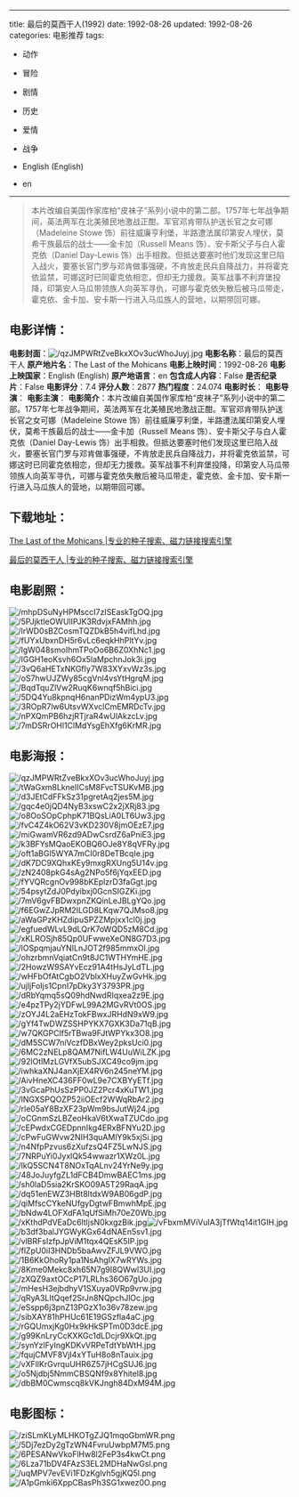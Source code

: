 
---
title: 最后的莫西干人(1992)
date: 1992-08-26
updated: 1992-08-26
categories: 电影推荐
tags:
- 动作
- 冒险
- 剧情
- 历史
- 爱情
- 战争

- English (English)
- en
---


> 本片改编自美国作家库柏“皮袜子”系列小说中的第二部。1757年七年战争期间，英法两军在北美殖民地激战正酣。军官邓肯带队护送长官之女可娜（Madeleine Stowe 饰）前往威廉亨利堡，半路遭法属印第安人埋伏，莫希干族最后的战士——金卡加（Russell Means 饰）、安卡斯父子与白人霍克依（Daniel Day-Lewis 饰）出手相救。但抵达要塞时他们发现这里已陷入战火，要塞长官门罗与邓肯做事强硬，不肯放走民兵自降战力，并将霍克依监禁，可娜这时已同霍克依相恋，但却无力援救。英军战事不利弃堡投降，印第安人马瓜带领族人向英军寻仇，可娜与霍克依失散后被马瓜带走，霍克依、金卡加、安卡斯一行进入马瓜族人的营地，以期带回可娜。

## **电影详情**：

**电影封面**：<img src="https://image.tmdb.org/t/p/w200/qzJMPWRtZveBkxXOv3ucWhoJuyj.jpg" alt="/qzJMPWRtZveBkxXOv3ucWhoJuyj.jpg" title="/qzJMPWRtZveBkxXOv3ucWhoJuyj.jpg">
**电影名称**：最后的莫西干人
**原产地片名**：The Last of the Mohicans
**电影上映时间**：1992-08-26
**电影上映国家**：English (English)
**原产地语言**：en
**包含成人内容**：False
**是否纪录片**：False
**电影评分**：7.4
**评分人数**：2877
**热门程度**：24.074
**电影时长**：
**电影导演**：
**电影主演**：
**电影简介**：本片改编自美国作家库柏“皮袜子”系列小说中的第二部。1757年七年战争期间，英法两军在北美殖民地激战正酣。军官邓肯带队护送长官之女可娜（Madeleine Stowe 饰）前往威廉亨利堡，半路遭法属印第安人埋伏，莫希干族最后的战士——金卡加（Russell Means 饰）、安卡斯父子与白人霍克依（Daniel Day-Lewis 饰）出手相救。但抵达要塞时他们发现这里已陷入战火，要塞长官门罗与邓肯做事强硬，不肯放走民兵自降战力，并将霍克依监禁，可娜这时已同霍克依相恋，但却无力援救。英军战事不利弃堡投降，印第安人马瓜带领族人向英军寻仇，可娜与霍克依失散后被马瓜带走，霍克依、金卡加、安卡斯一行进入马瓜族人的营地，以期带回可娜。

## **下载地址**：
[The Last of the Mohicans |专业的种子搜索、磁力链接搜索引擎](https://movie.amd794.com:2083/?search=The%20Last%20of%20the%20Mohicans&ordering=&mode=match_phrase&page_size=10&page=1)

[最后的莫西干人 |专业的种子搜索、磁力链接搜索引擎](https://movie.amd794.com:2083/?search=%E6%9C%80%E5%90%8E%E7%9A%84%E8%8E%AB%E8%A5%BF%E5%B9%B2%E4%BA%BA&ordering=&mode=match_phrase&page_size=10&page=1)
 

## **电影剧照**：
<img src="https://image.tmdb.org/t/p/original/mhpDSuNyHPMsccI7zISEaskTgOQ.jpg" alt="/mhpDSuNyHPMsccI7zISEaskTgOQ.jpg" title="/mhpDSuNyHPMsccI7zISEaskTgOQ.jpg"><img src="https://image.tmdb.org/t/p/original/5PJjktleOWUlIPJK3RdvjxFAMhh.jpg" alt="/5PJjktleOWUlIPJK3RdvjxFAMhh.jpg" title="/5PJjktleOWUlIPJK3RdvjxFAMhh.jpg"><img src="https://image.tmdb.org/t/p/original/lrWD0sBZCosmTQZDkB5h4vifLhd.jpg" alt="/lrWD0sBZCosmTQZDkB5h4vifLhd.jpg" title="/lrWD0sBZCosmTQZDkB5h4vifLhd.jpg"><img src="https://image.tmdb.org/t/p/original/fUYxUbxnDH5r6vLc6eqkHhPltYv.jpg" alt="/fUYxUbxnDH5r6vLc6eqkHhPltYv.jpg" title="/fUYxUbxnDH5r6vLc6eqkHhPltYv.jpg"><img src="https://image.tmdb.org/t/p/original/lgW048smoIhmTPoOo6B6Z0XhNc1.jpg" alt="/lgW048smoIhmTPoOo6B6Z0XhNc1.jpg" title="/lgW048smoIhmTPoOo6B6Z0XhNc1.jpg"><img src="https://image.tmdb.org/t/p/original/lGGH1eoKsvh6Ox5laMpchnJok3i.jpg" alt="/lGGH1eoKsvh6Ox5laMpchnJok3i.jpg" title="/lGGH1eoKsvh6Ox5laMpchnJok3i.jpg"><img src="https://image.tmdb.org/t/p/original/3vQ6aHETxNKGfIy7W83XYxvWz3s.jpg" alt="/3vQ6aHETxNKGfIy7W83XYxvWz3s.jpg" title="/3vQ6aHETxNKGfIy7W83XYxvWz3s.jpg"><img src="https://image.tmdb.org/t/p/original/oS7hwUJZWy85cgVnl4vsYtHgrqM.jpg" alt="/oS7hwUJZWy85cgVnl4vsYtHgrqM.jpg" title="/oS7hwUJZWy85cgVnl4vsYtHgrqM.jpg"><img src="https://image.tmdb.org/t/p/original/BqdTquZlVw2RuqK6wnqf5hBici.jpg" alt="/BqdTquZlVw2RuqK6wnqf5hBici.jpg" title="/BqdTquZlVw2RuqK6wnqf5hBici.jpg"><img src="https://image.tmdb.org/t/p/original/5DQ4Yu8kpnqH6nanPDizWm4ypU3.jpg" alt="/5DQ4Yu8kpnqH6nanPDizWm4ypU3.jpg" title="/5DQ4Yu8kpnqH6nanPDizWm4ypU3.jpg"><img src="https://image.tmdb.org/t/p/original/3ROpR7lw6UtsvWXvclCmEMRDcTv.jpg" alt="/3ROpR7lw6UtsvWXvclCmEMRDcTv.jpg" title="/3ROpR7lw6UtsvWXvclCmEMRDcTv.jpg"><img src="https://image.tmdb.org/t/p/original/nPXQmPB6hzjRTjraR4wUlAkzcLv.jpg" alt="/nPXQmPB6hzjRTjraR4wUlAkzcLv.jpg" title="/nPXQmPB6hzjRTjraR4wUlAkzcLv.jpg"><img src="https://image.tmdb.org/t/p/original/7mDSRrOHl1ClMdYsgEhXfg6KrMR.jpg" alt="/7mDSRrOHl1ClMdYsgEhXfg6KrMR.jpg" title="/7mDSRrOHl1ClMdYsgEhXfg6KrMR.jpg">

## **电影海报**：
<img src="https://image.tmdb.org/t/p/original/qzJMPWRtZveBkxXOv3ucWhoJuyj.jpg" alt="/qzJMPWRtZveBkxXOv3ucWhoJuyj.jpg" title="/qzJMPWRtZveBkxXOv3ucWhoJuyj.jpg"><img src="https://image.tmdb.org/t/p/original/tWaGxm8LkneIICsM8FvcTSUKvMB.jpg" alt="/tWaGxm8LkneIICsM8FvcTSUKvMB.jpg" title="/tWaGxm8LkneIICsM8FvcTSUKvMB.jpg"><img src="https://image.tmdb.org/t/p/original/d3JEtCdFFkSz31pgretAq2jes5M.jpg" alt="/d3JEtCdFFkSz31pgretAq2jes5M.jpg" title="/d3JEtCdFFkSz31pgretAq2jes5M.jpg"><img src="https://image.tmdb.org/t/p/original/gqc4e0jQD4NyB3xswC2x2jXRj83.jpg" alt="/gqc4e0jQD4NyB3xswC2x2jXRj83.jpg" title="/gqc4e0jQD4NyB3xswC2x2jXRj83.jpg"><img src="https://image.tmdb.org/t/p/original/o8OoSOpCphpK71BQsLiA0LT6Uw3.jpg" alt="/o8OoSOpCphpK71BQsLiA0LT6Uw3.jpg" title="/o8OoSOpCphpK71BQsLiA0LT6Uw3.jpg"><img src="https://image.tmdb.org/t/p/original/fvC4Z4kO62V3vKD230V8jmOEzE7.jpg" alt="/fvC4Z4kO62V3vKD230V8jmOEzE7.jpg" title="/fvC4Z4kO62V3vKD230V8jmOEzE7.jpg"><img src="https://image.tmdb.org/t/p/original/miGwamVR6zd9ADwCsrdZ6aPniE3.jpg" alt="/miGwamVR6zd9ADwCsrdZ6aPniE3.jpg" title="/miGwamVR6zd9ADwCsrdZ6aPniE3.jpg"><img src="https://image.tmdb.org/t/p/original/k3BFYsMQaoEKOBQ6OJe8Y8qVFRy.jpg" alt="/k3BFYsMQaoEKOBQ6OJe8Y8qVFRy.jpg" title="/k3BFYsMQaoEKOBQ6OJe8Y8qVFRy.jpg"><img src="https://image.tmdb.org/t/p/original/oft1aBGl5WYA7mCI0r8DeTBcqIe.jpg" alt="/oft1aBGl5WYA7mCI0r8DeTBcqIe.jpg" title="/oft1aBGl5WYA7mCI0r8DeTBcqIe.jpg"><img src="https://image.tmdb.org/t/p/original/dK7DC9XQhxKEy9mxgRXUng5U14v.jpg" alt="/dK7DC9XQhxKEy9mxgRXUng5U14v.jpg" title="/dK7DC9XQhxKEy9mxgRXUng5U14v.jpg"><img src="https://image.tmdb.org/t/p/original/zN2408pkG4sAg2NPo5f6jYqxEED.jpg" alt="/zN2408pkG4sAg2NPo5f6jYqxEED.jpg" title="/zN2408pkG4sAg2NPo5f6jYqxEED.jpg"><img src="https://image.tmdb.org/t/p/original/fYVQRcgnOv998bKEplzrD3faGgt.jpg" alt="/fYVQRcgnOv998bKEplzrD3faGgt.jpg" title="/fYVQRcgnOv998bKEplzrD3faGgt.jpg"><img src="https://image.tmdb.org/t/p/original/54psytZdJ0Pdyibxj0GcnSIGZKi.jpg" alt="/54psytZdJ0Pdyibxj0GcnSIGZKi.jpg" title="/54psytZdJ0Pdyibxj0GcnSIGZKi.jpg"><img src="https://image.tmdb.org/t/p/original/7mV6gvFBDwxpnZKQinLeJBLgYQo.jpg" alt="/7mV6gvFBDwxpnZKQinLeJBLgYQo.jpg" title="/7mV6gvFBDwxpnZKQinLeJBLgYQo.jpg"><img src="https://image.tmdb.org/t/p/original/f6EGwZJpRM2ILGD8LKqw7QJMso8.jpg" alt="/f6EGwZJpRM2ILGD8LKqw7QJMso8.jpg" title="/f6EGwZJpRM2ILGD8LKqw7QJMso8.jpg"><img src="https://image.tmdb.org/t/p/original/aWaGPzKHZdipuSPZZMpjxx1cl0j.jpg" alt="/aWaGPzKHZdipuSPZZMpjxx1cl0j.jpg" title="/aWaGPzKHZdipuSPZZMpjxx1cl0j.jpg"><img src="https://image.tmdb.org/t/p/original/egfuedWLvL9dLQrK7oWQD5zM8Cd.jpg" alt="/egfuedWLvL9dLQrK7oWQD5zM8Cd.jpg" title="/egfuedWLvL9dLQrK7oWQD5zM8Cd.jpg"><img src="https://image.tmdb.org/t/p/original/xKLROSjh85Qp0UFwweXeON8G7D3.jpg" alt="/xKLROSjh85Qp0UFwweXeON8G7D3.jpg" title="/xKLROSjh85Qp0UFwweXeON8G7D3.jpg"><img src="https://image.tmdb.org/t/p/original/lOSpqmjauYNILnJOT2f985mmxOl.jpg" alt="/lOSpqmjauYNILnJOT2f985mmxOl.jpg" title="/lOSpqmjauYNILnJOT2f985mmxOl.jpg"><img src="https://image.tmdb.org/t/p/original/ohzrbmnVqiatCn9t8JC1WTHYmHE.jpg" alt="/ohzrbmnVqiatCn9t8JC1WTHYmHE.jpg" title="/ohzrbmnVqiatCn9t8JC1WTHYmHE.jpg"><img src="https://image.tmdb.org/t/p/original/2HowzW9SAYvEcz91A4tHsJyLdTL.jpg" alt="/2HowzW9SAYvEcz91A4tHsJyLdTL.jpg" title="/2HowzW9SAYvEcz91A4tHsJyLdTL.jpg"><img src="https://image.tmdb.org/t/p/original/wHFbOfAtCgbO2VblxXHuyZwGvHk.jpg" alt="/wHFbOfAtCgbO2VblxXHuyZwGvHk.jpg" title="/wHFbOfAtCgbO2VblxXHuyZwGvHk.jpg"><img src="https://image.tmdb.org/t/p/original/ujljFoIjs1CpnI7pDky3Y3793PR.jpg" alt="/ujljFoIjs1CpnI7pDky3Y3793PR.jpg" title="/ujljFoIjs1CpnI7pDky3Y3793PR.jpg"><img src="https://image.tmdb.org/t/p/original/dRbYqmq5sQ09hdNwdRIqxea2z9E.jpg" alt="/dRbYqmq5sQ09hdNwdRIqxea2z9E.jpg" title="/dRbYqmq5sQ09hdNwdRIqxea2z9E.jpg"><img src="https://image.tmdb.org/t/p/original/e4pzTPy2jYDFwL99A2MGvRVt0OS.jpg" alt="/e4pzTPy2jYDFwL99A2MGvRVt0OS.jpg" title="/e4pzTPy2jYDFwL99A2MGvRVt0OS.jpg"><img src="https://image.tmdb.org/t/p/original/zOYJ4L2aEHzTokFBwxJRHdN9xW9.jpg" alt="/zOYJ4L2aEHzTokFBwxJRHdN9xW9.jpg" title="/zOYJ4L2aEHzTokFBwxJRHdN9xW9.jpg"><img src="https://image.tmdb.org/t/p/original/gYf4TwDWZSSHPYKX7GXK3Da71qB.jpg" alt="/gYf4TwDWZSSHPYKX7GXK3Da71qB.jpg" title="/gYf4TwDWZSSHPYKX7GXK3Da71qB.jpg"><img src="https://image.tmdb.org/t/p/original/w7QKGPClf5rTBwa9FJtWPYkx3O8.jpg" alt="/w7QKGPClf5rTBwa9FJtWPYkx3O8.jpg" title="/w7QKGPClf5rTBwa9FJtWPYkx3O8.jpg"><img src="https://image.tmdb.org/t/p/original/dM5SCW7niVczfDBxWey2pksUci0.jpg" alt="/dM5SCW7niVczfDBxWey2pksUci0.jpg" title="/dM5SCW7niVczfDBxWey2pksUci0.jpg"><img src="https://image.tmdb.org/t/p/original/6MC2zNELp8QAM7NifLW4UuWiLZK.jpg" alt="/6MC2zNELp8QAM7NifLW4UuWiLZK.jpg" title="/6MC2zNELp8QAM7NifLW4UuWiLZK.jpg"><img src="https://image.tmdb.org/t/p/original/92lOtlMzLGVfX5ubSJXC49co9jm.jpg" alt="/92lOtlMzLGVfX5ubSJXC49co9jm.jpg" title="/92lOtlMzLGVfX5ubSJXC49co9jm.jpg"><img src="https://image.tmdb.org/t/p/original/iwhkaXNJ4anXjEX4RV6n245neYM.jpg" alt="/iwhkaXNJ4anXjEX4RV6n245neYM.jpg" title="/iwhkaXNJ4anXjEX4RV6n245neYM.jpg"><img src="https://image.tmdb.org/t/p/original/AivHneXC436FF0wL9e7CXBYyETf.jpg" alt="/AivHneXC436FF0wL9e7CXBYyETf.jpg" title="/AivHneXC436FF0wL9e7CXBYyETf.jpg"><img src="https://image.tmdb.org/t/p/original/3vGcaPhUsSzPP0JZ2Pcr4xKuTW1.jpg" alt="/3vGcaPhUsSzPP0JZ2Pcr4xKuTW1.jpg" title="/3vGcaPhUsSzPP0JZ2Pcr4xKuTW1.jpg"><img src="https://image.tmdb.org/t/p/original/lNGXSPQOZP52iiOEcf2WWqRbAr2.jpg" alt="/lNGXSPQOZP52iiOEcf2WWqRbAr2.jpg" title="/lNGXSPQOZP52iiOEcf2WWqRbAr2.jpg"><img src="https://image.tmdb.org/t/p/original/rle05aY8BzXF23pWm9bsJutWj24.jpg" alt="/rle05aY8BzXF23pWm9bsJutWj24.jpg" title="/rle05aY8BzXF23pWm9bsJutWj24.jpg"><img src="https://image.tmdb.org/t/p/original/oCGnmSzLBZeoHkaV6tXwaTZUCdo.jpg" alt="/oCGnmSzLBZeoHkaV6tXwaTZUCdo.jpg" title="/oCGnmSzLBZeoHkaV6tXwaTZUCdo.jpg"><img src="https://image.tmdb.org/t/p/original/cEPwdxCGEDpnnIkg4ERxBFNYu2D.jpg" alt="/cEPwdxCGEDpnnIkg4ERxBFNYu2D.jpg" title="/cEPwdxCGEDpnnIkg4ERxBFNYu2D.jpg"><img src="https://image.tmdb.org/t/p/original/cPwFuGWvw2NIH3quAMlY9k5xjSi.jpg" alt="/cPwFuGWvw2NIH3quAMlY9k5xjSi.jpg" title="/cPwFuGWvw2NIH3quAMlY9k5xjSi.jpg"><img src="https://image.tmdb.org/t/p/original/n4NfpPzvus6zXufzsQ4FZ5LwNJS.jpg" alt="/n4NfpPzvus6zXufzsQ4FZ5LwNJS.jpg" title="/n4NfpPzvus6zXufzsQ4FZ5LwNJS.jpg"><img src="https://image.tmdb.org/t/p/original/7NRPuYi0JyxlQk54wwazr1XWz0L.jpg" alt="/7NRPuYi0JyxlQk54wwazr1XWz0L.jpg" title="/7NRPuYi0JyxlQk54wwazr1XWz0L.jpg"><img src="https://image.tmdb.org/t/p/original/lkQ5SCN4T8NOxTqALnv24YrNe9y.jpg" alt="/lkQ5SCN4T8NOxTqALnv24YrNe9y.jpg" title="/lkQ5SCN4T8NOxTqALnv24YrNe9y.jpg"><img src="https://image.tmdb.org/t/p/original/48JoJuyfgZL1dFCB4DmwBAEC1ms.jpg" alt="/48JoJuyfgZL1dFCB4DmwBAEC1ms.jpg" title="/48JoJuyfgZL1dFCB4DmwBAEC1ms.jpg"><img src="https://image.tmdb.org/t/p/original/sh0laD5sia2KrSKO09A5T29RaqA.jpg" alt="/sh0laD5sia2KrSKO09A5T29RaqA.jpg" title="/sh0laD5sia2KrSKO09A5T29RaqA.jpg"><img src="https://image.tmdb.org/t/p/original/dq51enEWZ3HBt8ltdxW9AB06gdP.jpg" alt="/dq51enEWZ3HBt8ltdxW9AB06gdP.jpg" title="/dq51enEWZ3HBt8ltdxW9AB06gdP.jpg"><img src="https://image.tmdb.org/t/p/original/qiMfscCYkeNUfgyDgtwFBmwhMpE.jpg" alt="/qiMfscCYkeNUfgyDgtwFBmwhMpE.jpg" title="/qiMfscCYkeNUfgyDgtwFBmwhMpE.jpg"><img src="https://image.tmdb.org/t/p/original/bNdw4LOFXdFA1qUfSiMh70eZ0Wb.jpg" alt="/bNdw4LOFXdFA1qUfSiMh70eZ0Wb.jpg" title="/bNdw4LOFXdFA1qUfSiMh70eZ0Wb.jpg"><img src="https://image.tmdb.org/t/p/original/xKthdPdVEaDc6ltljsN0kxgzBik.jpg" alt="/xKthdPdVEaDc6ltljsN0kxgzBik.jpg" title="/xKthdPdVEaDc6ltljsN0kxgzBik.jpg"><img src="https://image.tmdb.org/t/p/original/vFbxmMViVuIA3jTfWtq14it1GIH.jpg" alt="/vFbxmMViVuIA3jTfWtq14it1GIH.jpg" title="/vFbxmMViVuIA3jTfWtq14it1GIH.jpg"><img src="https://image.tmdb.org/t/p/original/b3df3balJYGWyKGx64dNAEn5sv1.jpg" alt="/b3df3balJYGWyKGx64dNAEn5sv1.jpg" title="/b3df3balJYGWyKGx64dNAEn5sv1.jpg"><img src="https://image.tmdb.org/t/p/original/vlBRFsIzfpJpViM1tqx4QEsK5IP.jpg" alt="/vlBRFsIzfpJpViM1tqx4QEsK5IP.jpg" title="/vlBRFsIzfpJpViM1tqx4QEsK5IP.jpg"><img src="https://image.tmdb.org/t/p/original/flZpU0iI3HNDb5baAwvZFJL9VWO.jpg" alt="/flZpU0iI3HNDb5baAwvZFJL9VWO.jpg" title="/flZpU0iI3HNDb5baAwvZFJL9VWO.jpg"><img src="https://image.tmdb.org/t/p/original/1B6KkOhoRy1pa1NsAhgIX7wRYWs.jpg" alt="/1B6KkOhoRy1pa1NsAhgIX7wRYWs.jpg" title="/1B6KkOhoRy1pa1NsAhgIX7wRYWs.jpg"><img src="https://image.tmdb.org/t/p/original/8Kme0Mekc8xh65N7g9I8QWwl3UI.jpg" alt="/8Kme0Mekc8xh65N7g9I8QWwl3UI.jpg" title="/8Kme0Mekc8xh65N7g9I8QWwl3UI.jpg"><img src="https://image.tmdb.org/t/p/original/zXQZ9axtOCcP17LRLhs36O67gUo.jpg" alt="/zXQZ9axtOCcP17LRLhs36O67gUo.jpg" title="/zXQZ9axtOCcP17LRLhs36O67gUo.jpg"><img src="https://image.tmdb.org/t/p/original/mHesH3ejbdhyV1SXuya0VRp9vrw.jpg" alt="/mHesH3ejbdhyV1SXuya0VRp9vrw.jpg" title="/mHesH3ejbdhyV1SXuya0VRp9vrw.jpg"><img src="https://image.tmdb.org/t/p/original/qRyA3LItQqef2SrJn8NQpchJlOc.jpg" alt="/qRyA3LItQqef2SrJn8NQpchJlOc.jpg" title="/qRyA3LItQqef2SrJn8NQpchJlOc.jpg"><img src="https://image.tmdb.org/t/p/original/eSspp6j3pnZ13PGzX1o36v78zew.jpg" alt="/eSspp6j3pnZ13PGzX1o36v78zew.jpg" title="/eSspp6j3pnZ13PGzX1o36v78zew.jpg"><img src="https://image.tmdb.org/t/p/original/sibXAY81hPHUc61E19GSzfla4aC.jpg" alt="/sibXAY81hPHUc61E19GSzfla4aC.jpg" title="/sibXAY81hPHUc61E19GSzfla4aC.jpg"><img src="https://image.tmdb.org/t/p/original/rGQUmxjKg0Hx9kHkSPTm0D3dcE.jpg" alt="/rGQUmxjKg0Hx9kHkSPTm0D3dcE.jpg" title="/rGQUmxjKg0Hx9kHkSPTm0D3dcE.jpg"><img src="https://image.tmdb.org/t/p/original/g99KnLryCcKXKGc1dLDcjr9XkQt.jpg" alt="/g99KnLryCcKXKGc1dLDcjr9XkQt.jpg" title="/g99KnLryCcKXKGc1dLDcjr9XkQt.jpg"><img src="https://image.tmdb.org/t/p/original/synYzlFyIngKDKvVRPeTdtYbWtH.jpg" alt="/synYzlFyIngKDKvVRPeTdtYbWtH.jpg" title="/synYzlFyIngKDKvVRPeTdtYbWtH.jpg"><img src="https://image.tmdb.org/t/p/original/fqujCMVF8VjI4xYTuH8o8nTauix.jpg" alt="/fqujCMVF8VjI4xYTuH8o8nTauix.jpg" title="/fqujCMVF8VjI4xYTuH8o8nTauix.jpg"><img src="https://image.tmdb.org/t/p/original/vXFllKrGvrquUHR6Z57jHCgSUJ6.jpg" alt="/vXFllKrGvrquUHR6Z57jHCgSUJ6.jpg" title="/vXFllKrGvrquUHR6Z57jHCgSUJ6.jpg"><img src="https://image.tmdb.org/t/p/original/o5Njdbj5NmmCBSQNf9x8Yhitel8.jpg" alt="/o5Njdbj5NmmCBSQNf9x8Yhitel8.jpg" title="/o5Njdbj5NmmCBSQNf9x8Yhitel8.jpg"><img src="https://image.tmdb.org/t/p/original/dbBM0Cwmscq8kVKJngh84DxM94M.jpg" alt="/dbBM0Cwmscq8kVKJngh84DxM94M.jpg" title="/dbBM0Cwmscq8kVKJngh84DxM94M.jpg">

## **电影图标**：
<img src="https://image.tmdb.org/t/p/original/ziSLmKLyMLHKOTgZJQ1mqoGbmWR.png" alt="/ziSLmKLyMLHKOTgZJQ1mqoGbmWR.png" title="/ziSLmKLyMLHKOTgZJQ1mqoGbmWR.png"><img src="https://image.tmdb.org/t/p/original/5Dj7ezDy2gTzWN4FvruUwbpM7M5.png" alt="/5Dj7ezDy2gTzWN4FvruUwbpM7M5.png" title="/5Dj7ezDy2gTzWN4FvruUwbpM7M5.png"><img src="https://image.tmdb.org/t/p/original/6PESANwVkoFlHw8l2FeP3s4kwCt.png" alt="/6PESANwVkoFlHw8l2FeP3s4kwCt.png" title="/6PESANwVkoFlHw8l2FeP3s4kwCt.png"><img src="https://image.tmdb.org/t/p/original/6Lza71bDV4FAzS3EL2MDHaNwGsl.png" alt="/6Lza71bDV4FAzS3EL2MDHaNwGsl.png" title="/6Lza71bDV4FAzS3EL2MDHaNwGsl.png"><img src="https://image.tmdb.org/t/p/original/uqMPV7evEVi1FDzKglvh5gjKQ5l.png" alt="/uqMPV7evEVi1FDzKglvh5gjKQ5l.png" title="/uqMPV7evEVi1FDzKglvh5gjKQ5l.png"><img src="https://image.tmdb.org/t/p/original/A1pGmki6XppCBasPh3SG1xwez0O.png" alt="/A1pGmki6XppCBasPh3SG1xwez0O.png" title="/A1pGmki6XppCBasPh3SG1xwez0O.png">
